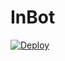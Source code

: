 # InBot

[![Deploy](https://www.herokucdn.com/deploy/button.svg)](https://heroku.com/deploy?template=https://github.com/TaprisSugarbell/InBot)